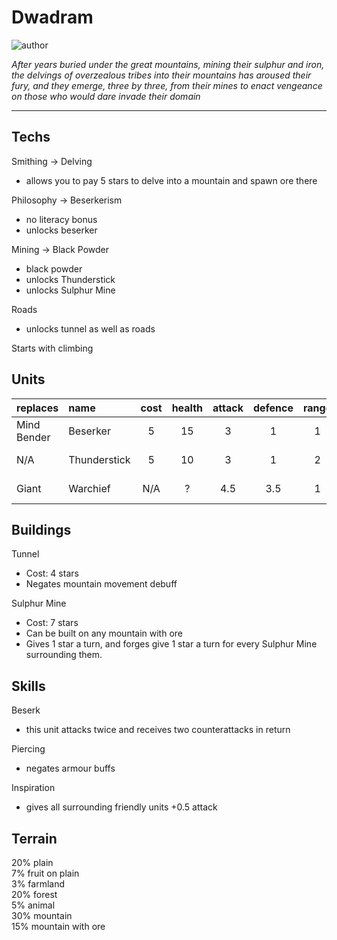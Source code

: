# Dwadram

![author](https://img.shields.io/badge/author-Ⴚrim%20Squeaker%231224-%237289DA)

*After years buried under the great mountains, mining their sulphur and iron, the delvings of overzealous tribes into their mountains has aroused their fury, and they emerge, three by three, from their mines to enact vengeance on those who would dare invade their domain*

---

## Techs

Smithing -> Delving
- allows you to pay 5 stars to delve into a mountain and spawn ore there

Philosophy -> Beserkerism
- no literacy bonus
- unlocks beserker

Mining -> Black Powder
- black powder
- unlocks Thunderstick
- unlocks Sulphur Mine

Roads

- unlocks tunnel as well as roads

Starts with climbing

## Units

| replaces | name | cost | health | attack | defence | range | movement | skills | weapons |
|:---------|:-----|:----:|:------:|:------:|:-------:|:-----:|:--------:|:-------|:--------|
| Mind Bender | Beserker | 5 | 15 | 3 | 1 | 1 | 1 | Dash, Beserk | Axe |
| N/A | Thunderstick | 5 | 10 | 3 | 1 | 2 | 1 | Piercing | Battleship cannonball |
| Giant | Warchief | N/A | ? | 4.5 | 3.5 | 1 | 1 | Dash, Inspiration | Axe |

## Buildings

Tunnel
 - Cost: 4 stars
 - Negates mountain movement debuff

Sulphur Mine
 - Cost: 7 stars
 - Can be built on any mountain with ore
 - Gives 1 star a turn, and forges give 1 star a turn for every Sulphur Mine surrounding them.

## Skills

Beserk

- this unit attacks twice and receives two counterattacks in return

Piercing

- negates armour buffs

Inspiration

- gives all surrounding friendly units +0.5 attack

## Terrain

20% plain  
7% fruit on plain  
3% farmland  
20% forest  
5% animal  
30% mountain  
15% mountain with ore
